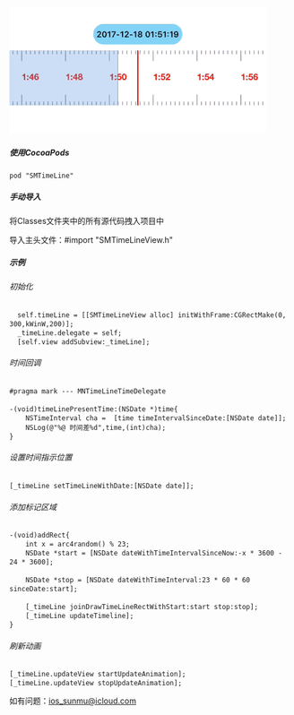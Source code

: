 
![](https://github.com/iossun/bolgImage/raw/master/SMTimeLine/SMTimeLine.gif)

##### 使用CocoaPods

```
pod "SMTimeLine"
```
##### 手动导入

将Classes文件夹中的所有源代码拽入项目中

导入主头文件：#import "SMTimeLineView.h"

##### 示例

###### 初始化

```
  self.timeLine = [[SMTimeLineView alloc] initWithFrame:CGRectMake(0, 300,kWinW,200)];
  _timeLine.delegate = self;
  [self.view addSubview:_timeLine];
``` 

###### 时间回调

```
#pragma mark --- MNTimeLineTimeDelegate

-(void)timeLinePresentTime:(NSDate *)time{
    NSTimeInterval cha =  [time timeIntervalSinceDate:[NSDate date]];
    NSLog(@"%@ 时间差%d",time,(int)cha);
}
```   

###### 设置时间指示位置

```
[_timeLine setTimeLineWithDate:[NSDate date]];
```

###### 添加标记区域

```
-(void)addRect{
    int x = arc4random() % 23;
    NSDate *start = [NSDate dateWithTimeIntervalSinceNow:-x * 3600 - 24 * 3600];
    
    NSDate *stop = [NSDate dateWithTimeInterval:23 * 60 * 60 sinceDate:start];
    
    [_timeLine joinDrawTimeLineRectWithStart:start stop:stop];
    [_timeLine updateTimeline];
}
```

###### 刷新动画

```
[_timeLine.updateView startUpdateAnimation];
[_timeLine.updateView stopUpdateAnimation];
```

如有问题：ios_sunmu@icloud.com
